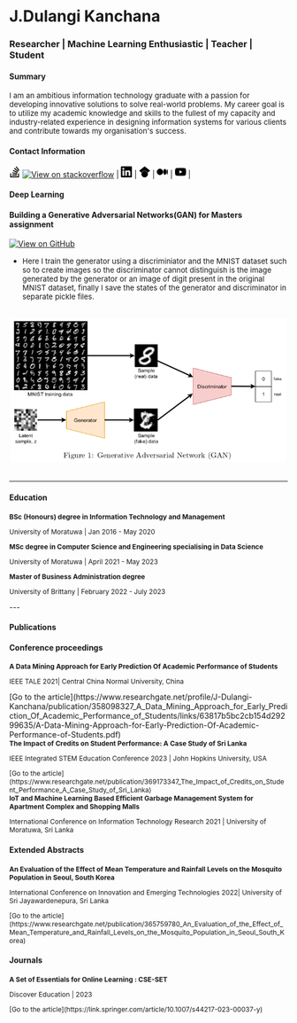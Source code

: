 # J.Dulangi Kanchana
### Researcher | Machine Learning Enthusiastic | Teacher | Student

#### Summary
<p style="font-size:10pt; font-color:black"> I am an ambitious information technology graduate with a passion for developing
innovative solutions to solve real-world problems. My career goal is to utilize my
academic knowledge and skills to the fullest of my capacity and industry-related
experience in designing information systems for various clients and contribute
towards my organisation's success.</p>

#### Contact Information

<a href="https://stackoverflow.com/users/12017769/dulangi-kanchana" target="_blank"><img src="/assets/img/stackoverflow.svg" width="20" height="20"></a> [![View on stackoverflow](https://img.shields.io/stackexchange/stackoverflow/r/12017769)](https://stackoverflow.com/users/12017769/dulangi-kanchana) |
<a href="https://www.linkedin.com/in/dulangi-kanchana-176b2a112/" target="_blank"><img src="/assets/img/linkedin.svg" width="20" height="20"></a> | 
<a href="https://scholar.google.com/citations?user=PzfCGkkAAAAJ&hl=en&oi=ao" target="_blank"><img src="/assets/img/googlescholar.svg" width="20" height="20"></a> | 
<a href="https://kanchanardj.medium.com/" target="_blank"><img src="/assets/img/medium.svg" width="20" height="20"></a> | 
<a href="https://www.youtube.com/@dulangikanchana8237" target="_blank"><img src="/assets/img/youtube.svg" width="20" height="20"></a> |
#### Deep Learning

#### Building a Generative Adversarial Networks(GAN) for Masters assignment


[![View on GitHub](https://img.shields.io/badge/GitHub-View_on_GitHub-blue?logo=GitHub)](https://github.com/DulangiK/Masters-work/blob/main/MSc_assignment2.ipynb)

<ul>
  <li><p style="font-size:10pt; font-color:black">Here I train the generator using a discriminiator and the MNIST dataset such so to create images so the discriminator cannot distinguish is the image generated by the generator or an image of digit present in the original MNIST dataset, finally I save the states of the generator and discriminator in separate pickle files.</p></li>

</ul>


<br>
<center><img src="/assets/img/GAN.png" width="500" height="260"></center>
<br>

---

#### Education


  <p style="font-size:9pt; font-color:black;margin : 0; padding-top:0;"><b>BSc (Honours) degree in Information Technology and Management </b></p><p style="font-size:9pt; font-color:black;"> University of Moratuwa | Jan 2016 - May 2020 </p>
   <p style="font-size:9pt; font-color:black;margin : 0; padding-top:0;"><b>MSc degree in Computer Science and Engineering specialising in Data Science</b></p><p style="font-size:9pt; font-color:black;"> University of Moratuwa | April 2021 - May 2023 </p> 
   <p style="font-size:9pt; font-color:black;margin : 0; padding-top:0;"><b>Master of Business Administration degree </b></p><p style="font-size:9pt; font-color:black;"> University of Brittany | February 2022 - July 2023 </p> 
---

#### Publications
#### Conference proceedings

<p style="font-size:9pt; font-color:black;margin : 0; padding-top:0;"><b>A Data Mining Approach for Early Prediction Of Academic Performance of Students </b></p><p style="font-size:9pt; font-color:black;"> IEEE TALE 2021| Central China Normal University, China </p>
[Go to the article](https://www.researchgate.net/profile/J-Dulangi-Kanchana/publication/358098327_A_Data_Mining_Approach_for_Early_Prediction_Of_Academic_Performance_of_Students/links/63817b5bc2cb154d29299635/A-Data-Mining-Approach-for-Early-Prediction-Of-Academic-Performance-of-Students.pdf)
  
<p style="font-size:9pt; font-color:black;margin : 0; padding-top:0;"><b>The Impact of Credits on Student Performance: A Case Study of Sri Lanka </b></p><p style="font-size:9pt; font-color:black;"> IEEE Integrated STEM Education Conference 2023 | John Hopkins University, USA </p> 
<p style="font-size:9pt; font-color:black;margin : 0; padding-top:0;">[Go to the article](https://www.researchgate.net/publication/369173347_The_Impact_of_Credits_on_Student_Performance_A_Case_Study_of_Sri_Lanka)</p>

<p style="font-size:9pt; font-color:black;margin : 0; padding-top:0;"><b>IoT and Machine Learning Based Efficient Garbage Management System for Apartment Complex and Shopping Malls </b></p><p style="font-size:9pt; font-color:black;">  International Conference on Information Technology Research 2021 | University of Moratuwa, Sri Lanka </p> 

   
#### Extended Abstracts

<p style="font-size:9pt; font-color:black;margin : 0; padding-top:0;"><b>An Evaluation of the Effect of Mean Temperature and Rainfall Levels on the Mosquito Population in Seoul, South Korea </b></p><p style="font-size:9pt; font-color:black;"> International Conference on Innovation and Emerging Technologies 2022| University of Sri Jayawardenepura, Sri Lanka </p>
<p style="font-size:9pt; font-color:black;margin : 0; padding-top:0;">[Go to the article](https://www.researchgate.net/publication/365759780_An_Evaluation_of_the_Effect_of_Mean_Temperature_and_Rainfall_Levels_on_the_Mosquito_Population_in_Seoul_South_Korea)</p>  
   
#### Journals

  <p style="font-size:9pt; font-color:black;margin : 0; padding-top:0;"><b>A Set of Essentials for Online Learning : CSE-SET </b></p><p style="font-size:9pt; font-color:black;"> Discover Education | 2023 </p>
  <p style="font-size:9pt; font-color:black;margin : 0; padding-top:0;">[Go to the article](https://link.springer.com/article/10.1007/s44217-023-00037-y)</p>
